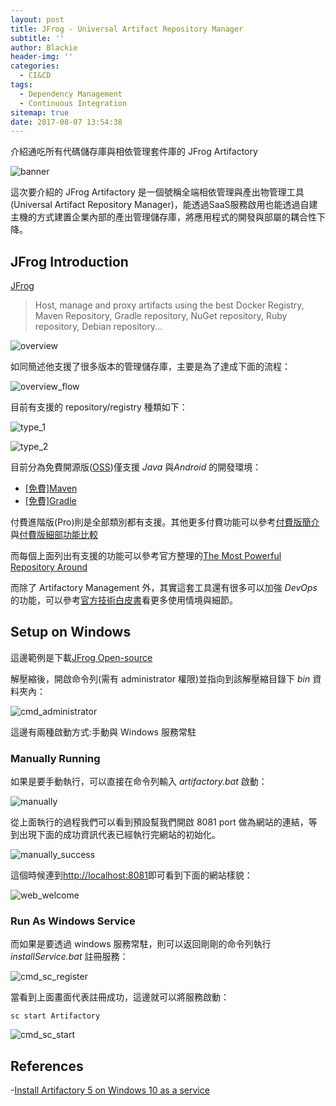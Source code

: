 ```yaml
---
layout: post
title: JFrog - Universal Artifact Repository Manager
subtitle: ''
author: Blackie
header-img: ''
categories:
  - CI&CD
tags:
  - Dependency Management
  - Continuous Integration
sitemap: true
date: 2017-08-07 13:54:38
---
```


介紹通吃所有代碼儲存庫與相依管理套件庫的 JFrog Artifactory

<!-- More -->

![banner](banner.jpg)

這次要介紹的 JFrog Artifactory 是一個號稱全端相依管理與產出物管理工具(Universal Artifact Repository Manager)，能透過SaaS服務啟用也能透過自建主機的方式建置企業內部的產出管理儲存庫，將應用程式的開發與部屬的耦合性下降。

## JFrog Introduction ##

[JFrog](https://www.jfrog.com/)

>Host, manage and proxy artifacts using the best Docker Registry, Maven Repository, Gradle repository, NuGet repository, Ruby repository, Debian repository...

![overview](overview.png)

如同簡述他支援了很多版本的管理儲存庫，主要是為了達成下面的流程：

![overview_flow](overview_flow.png)

目前有支援的 repository/registry 種類如下：

![type_1](type_1.png)

![type_2](type_2.png)

目前分為免費開源版([OSS](https://www.jfrog.com/open-source/))僅支援 *Java* 與*Android* 的開發環境：

- [[免費]Maven](https://www.jfrog.com/artifactory/features/#addon-maven)
- [[免費]Gradle](https://www.jfrog.com/artifactory/features/#addon-gradle)

付費進階版(Pro)則是全部類別都有支援。其他更多付費功能可以參考[付費版簡介](https://www.jfrog.com/pricing/)與[付費版細部功能比較](https://www.jfrog.com/artifactory/versions/)

而每個上面列出有支援的功能可以參考官方整理的[The Most Powerful Repository Around](https://www.jfrog.com/artifactory/features/)

而除了 Artifactory Management 外，其實這套工具還有很多可以加強 *DevOps*　的功能，可以參考[官方技術白皮書](https://www.jfrog.com/support-service/whitepapers/comparing-artifactory-to-other-binary-repository-managers/)看更多使用情境與細節。

## Setup on Windows ##

這邊範例是下載[JFrog Open-source](https://www.jfrog.com/open-source/)

解壓縮後，開啟命令列(需有 administrator 權限)並指向到該解壓縮目錄下 *bin* 資料夾內：

![cmd_administrator](cmd_administrator.png)

這邊有兩種啟動方式:手動與 Windows 服務常駐

### Manually Running ###

如果是要手動執行，可以直接在命令列輸入 *artifactory.bat* 啟動：

![manually](manually.png)

從上面執行的過程我們可以看到預設幫我們開啟 8081 port 做為網站的連結，等到出現下面的成功資訊代表已經執行完網站的初始化。

![manually_success](manually_success.png)

這個時候連到[http://localhost:8081](http://localhost:8081)即可看到下面的網站樣貌：

![web_welcome](web_welcome.png)

### Run As Windows Service ###

而如果是要透過 windows 服務常駐，則可以返回剛剛的命令列執行 *installService.bat* 註冊服務：

![cmd_sc_register](cmd_sc_register.png)

當看到上面畫面代表註冊成功，這邊就可以將服務啟動：

    sc start Artifactory

![cmd_sc_start](cmd_sc_start.png)

## References ##
-[Install Artifactory 5 on Windows 10 as a service](https://www.youtube.com/watch?v=Lg4a6Sc_Xco)